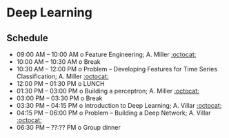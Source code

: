 # Deep Learning

## Schedule

 * 09:00 AM – 10:00 AM  o Feature Engineering; A. Miller [:octocat:](https://github.com/adamamiller)
 * 10:00 AM – 10:30 AM  o  Break
 * 10:30 AM – 12:00 PM  o  Problem – Developing Features for Time Series Classification; A. Miller [:octocat:](https://github.com/adamamiller)
 * 12:00 PM – 01:30 PM  o  LUNCH
 * 01:30 PM – 03:00 PM  o  Building a perceptron; A. Miller [:octocat:](https://github.com/adamamiller)
 * 03:00 PM – 03:30 PM  o  Break
 * 03:30 PM – 04:15 PM  o  Introduction to Deep Learning; A. Villar [:octocat:](https://github.com/villrv)
 * 04:15 PM – 06:00 PM  o  Problem – Building a Deep Network; A. Villar [:octocat:](https://github.com/villrv)
 * 06:30 PM – ??:?? PM  o  Group dinner